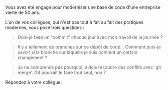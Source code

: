 Vous avez été engagé pour moderniser une base de code d'une entreprise vieille de 50 ans.

L'un de vos collègues, qui n'est pas tout à fait au fait des pratiques modernes, vous pose trois questions :

> Dois-je faire un "commit" chaque jour avec mon travail de la journée ?

> Il y a tellement de branches sur ce dépôt de code... Comment puis-je savoir si la branche sur laquelle je suis contient un certain changement ?

> Je ne comprends pas pourquoi je dois résoudre des conflits avec `git merge'. Git pourrait le faire tout seul, non ?

Répondez à votre collègue.
